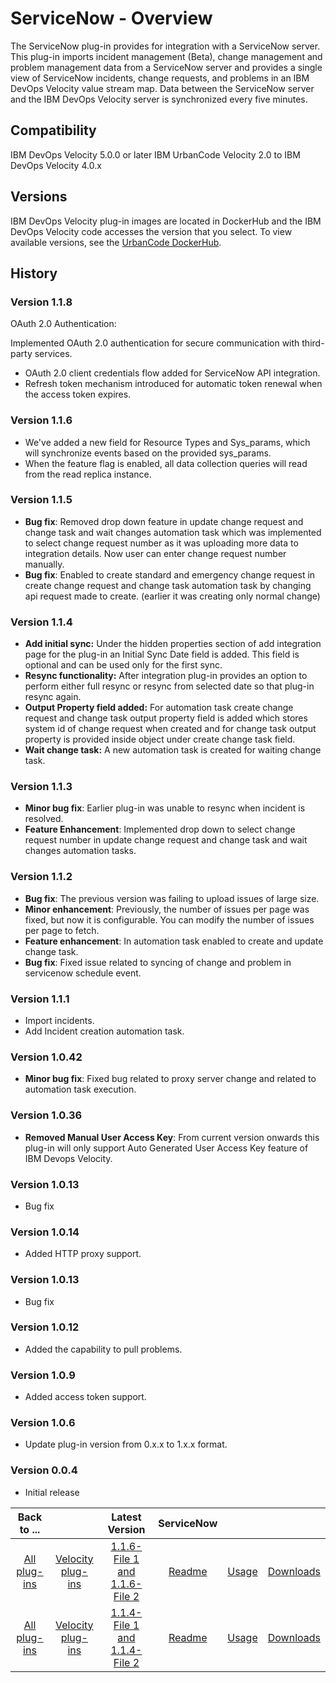 
# ServiceNow - Overview

The ServiceNow plug-in provides for integration with a ServiceNow server. This plug-in imports incident management (Beta), change management and problem management data from a ServiceNow server and provides a single view of ServiceNow incidents, change requests, and problems in an IBM DevOps Velocity value stream map. Data between the ServiceNow server and the IBM DevOps Velocity server is synchronized every five minutes.

## Compatibility

IBM DevOps Velocity 5.0.0 or later
IBM UrbanCode Velocity 2.0 to IBM DevOps Velocity 4.0.x

## Versions

IBM DevOps Velocity plug-in images are located in DockerHub and the IBM DevOps Velocity code accesses the version that you select. To view available versions, see the [UrbanCode DockerHub](https://hub.docker.com/r/urbancode/ucv-ext-servicenow/tags).

## History

### Version 1.1.8

OAuth 2.0 Authentication: 

Implemented OAuth 2.0 authentication for secure communication with third-party services.

* OAuth 2.0 client credentials flow added for ServiceNow API integration.
* Refresh token mechanism introduced for automatic token renewal when the access token expires.

### Version 1.1.6

* We've added a new field for Resource Types and Sys_params, which will synchronize events based on the provided sys_params.
* When the feature flag is enabled, all data collection queries will read from the read replica instance.

### Version 1.1.5

* **Bug fix**: Removed drop down feature in update change request and change task and wait changes automation task which was implemented to select change request number as it was uploading more data to integration details. Now user can enter change request number manually.
* **Bug fix**: Enabled to create standard and emergency change request in create change request and change task automation task by changing api request made to create. (earlier it was creating only normal change)

### Version 1.1.4

* **Add initial sync:** Under the hidden properties section of add integration page for the plug-in an Initial Sync Date field is added. This field is optional and can be used only for the first sync.
* **Resync functionality:** After integration plug-in provides an option to perform either full resync or resync from selected date so that plug-in resync again.
* **Output Property field added:** For automation task create change request and change task output property field is added which stores system id of change request when created and for change task output property is provided inside object under create change task field.
* **Wait change task:** A new automation task is created for waiting change task.

### Version 1.1.3

* **Minor bug fix**: Earlier plug-in was unable to resync when incident is resolved.
* **Feature Enhancement**: Implemented drop down to select change request number in update change request and change task and wait changes automation tasks.

### Version 1.1.2

* **Bug fix**: The previous version was failing to upload issues of large size.
* **Minor enhancement**: Previously, the number of issues per page was fixed, but now it is configurable. You can modify the number of issues per page to fetch.
* **Feature enhancement**: In automation task enabled to create and update change task.
* **Bug fix**: Fixed issue related to syncing of change and problem in servicenow schedule event.

### Version 1.1.1

* Import incidents.
* Add Incident creation automation task.

### Version 1.0.42

* **Minor bug fix**: Fixed bug related to proxy server change and related to automation task execution.

### Version 1.0.36

* **Removed Manual User Access Key**: From current version onwards this plug-in will only support Auto Generated User Access Key feature of IBM Devops Velocity.

### Version 1.0.13

* Bug fix

### Version 1.0.14

* Added HTTP proxy support.

### Version 1.0.13

* Bug fix

### Version 1.0.12

* Added the capability to pull problems.

### Version 1.0.9

* Added access token support.

### Version 1.0.6

* Update plug-in version from 0.x.x to 1.x.x format.

### Version 0.0.4

* Initial release


|Back to ...||Latest Version|ServiceNow |||
| :---: | :---: | :---: | :---: | :---: | :---: |
|[All plug-ins](../../index.md)|[Velocity plug-ins](../README.md)|[1.1.6-File 1 ](https://raw.githubusercontent.com/UrbanCode/IBM-UCV-plug-inS/main/files/ucv-ext-servicenow/ucv-ext-servicenow%3A1.1.6.tar.7z.001)[and 1.1.6-File 2](https://raw.githubusercontent.com/UrbanCode/IBM-UCV-plug-inS/main/files/ucv-ext-servicenow/ucv-ext-servicenow%3A1.1.6.tar.7z.002)|[Readme](README.md)|[Usage](usage.md)|[Downloads](downloads.md)|
|[All plug-ins](../../index.md)|[Velocity plug-ins](../README.md)|[1.1.4-File 1 ](https://raw.githubusercontent.com/UrbanCode/IBM-UCV-plug-inS/main/files/ucv-ext-servicenow/ucv-ext-servicenow%3A1.1.4.tar.7z.001)[and 1.1.4-File 2](https://raw.githubusercontent.com/UrbanCode/IBM-UCV-plug-inS/main/files/ucv-ext-servicenow/ucv-ext-servicenow%3A1.1.4.tar.7z.002)|[Readme](README.md)|[Usage](usage.md)|[Downloads](downloads.md)|